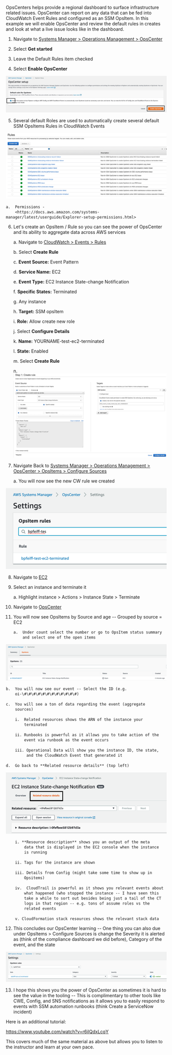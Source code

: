 OpsCenters helps provide a regional dashboard to surface infrastructure
related issues. OpsCenter can report on any data that can be fed into
CloudWatch Event Rules and configured as an SSM OpsItem. In this example
we will enable OpsCenter and review the default rules in creates and
look at what a live issue looks like in the dashboard.

1.  Navigate to [Systems Manager \> Operations Management \>
    OpsCenter](https://console.aws.amazon.com/systems-manager/opsitems)

2.  Select **Get started**

3.  Leave the Default Rules item checked

4.  Select **Enable OpsCenter**

![](./media/image27.png)

5.  Several default Roles are used to automatically create several
    default SSM OpsItems Rules in CloudWatch Events

![](./media/image28.png)

    a.  Permissions -
        <https://docs.aws.amazon.com/systems-manager/latest/userguide/Explorer-setup-permissions.html>

6.  Let's create an OpsItem / Rule so you can see the power of OpsCenter
    and its ability to aggregate data across AWS services

    a.  Navigate to [CloudWatch \> Events \>
        Rules](https://console.aws.amazon.com/cloudwatch/home?region=us-east-1#rules:)

    b.  Select **Create Rule**

    c.  **Event Source:** Event Pattern

    d.  **Service Name:** EC2

    e.  **Event Type:** EC2 Instance State-change Notification

    f.  **Specific States:** Terminated

    g.  Any instance

    h.  **Target:** SSM opsItem

    i.  **Role:** Allow create new role

    j.  Select **Configure Details**

    k.  **Name:** YOURNAME-test-ec2-terminated

    l.  **State:** Enabled

    m.  Select **Create Rule**

    n.  ![](./media/image29.png)

7.  Navigate Back to [Systems Manager \> Operations Management \>
    OpsCenter \> OpsItems \> Configure
    Sources](https://console.aws.amazon.com/systems-manager/explorer/settings?region=us-east-1&source=opscenter)

    a.  You will now see the new CW rule we created

![](./media/image30.png)

8.  Navigate to
    [EC2](https://console.aws.amazon.com/ec2/v2/home?region=us-east-1#Instances:sort=tag:Name)

9.  Select an instance and terminate it

    a.  Highlight instance \> Actions \> Instance State \> Terminate

10. Navigate to
    [OpsCenter](https://console.aws.amazon.com/systems-manager/opsitems/?region=us-east-1#activeTab=REPORTING)

11. You will now see OpsItems by Source and age -- Grouped by source =
    EC2

        a.  Under count select the number or go to OpsItem status summary
            and select one of the open items

![](./media/image31.png)

    b.  You will now see our event -- Select the ID (e.g.
        oi-\#\#\#\#\#\#\#\#\#\#\#\#)

    c.  You will see a ton of data regarding the event (aggregate
        sources)

        i.  Related resources shows the ARN of the instance your
            terminated

        ii. Runbooks is powerful as it allows you to take action of the
            event via runbook as the event occurs

        iii. Operational Data will show you the instance ID, the state,
             and the CloudWatch Event that generated it

    d.  Go back to **Related resource details** (top left)

![](./media/image32.png)

        i. **Resource description** shows you an output of the meta
            data that is displayed in the EC2 console when the instance
            is running

        ii. Tags for the instance are shown

        iii. Details from Config (might take some time to show up in
            Opsitems)

        iv.  CloudTrail is powerful as it shows you relevant events about
            what happened (who stopped the instance -- I have seen this
            take a while to sort out besides being just a tail of the CT
            logs in that region -- e.g. tons of assume roles vs the
            related events

        v. CloudFormation stack resources shows the relevant stack data

12. This concludes our OpsCenter learning -- One thing you can also due
    under OpsItems \> Configure Sources is change the Severity it is
    alerted as (think of the compliance dashboard we did before),
    Category of the event, and the state

![](./media/image33.png)

13. I hope this shows you the power of OpsCenter as sometimes it is hard
    to see the value in the tooling -- This is complimentary to other
    tools like CWE, Config, and SNS notifications as it allows you to
    easily respond to events with SSM automation runbooks (think Create
    a ServiceNow incident)

Here is an additional tutorial:

<https://www.youtube.com/watch?v=r6ilQdxLcqY>

This covers much of the same material as above but allows you to listen to the instructor and learn at your own pace.
